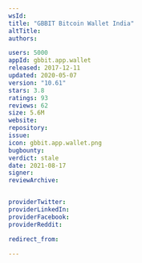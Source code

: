 ```yaml
---
wsId: 
title: "GBBIT Bitcoin Wallet India"
altTitle: 
authors:

users: 5000
appId: gbbit.app.wallet
released: 2017-12-11
updated: 2020-05-07
version: "10.61"
stars: 3.8
ratings: 93
reviews: 62
size: 5.6M
website: 
repository: 
issue: 
icon: gbbit.app.wallet.png
bugbounty: 
verdict: stale
date: 2021-08-17
signer: 
reviewArchive:


providerTwitter: 
providerLinkedIn: 
providerFacebook: 
providerReddit: 

redirect_from:

---
```



